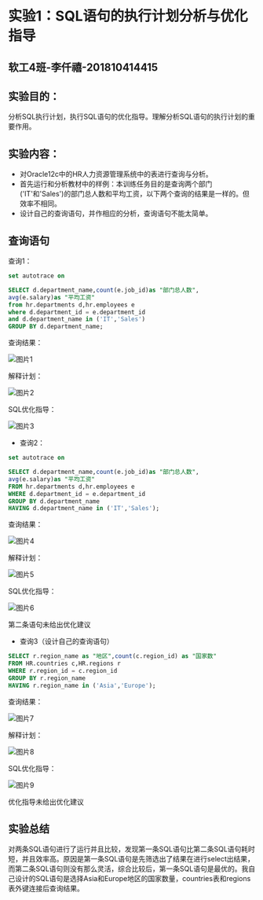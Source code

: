 # 实验1：SQL语句的执行计划分析与优化指导

## 软工4班-李仟禧-201810414415

## 实验目的：

  分析SQL执行计划，执行SQL语句的优化指导。理解分析SQL语句的执行计划的重要作用。

## 实验内容：

- 对Oracle12c中的HR人力资源管理系统中的表进行查询与分析。
- 首先运行和分析教材中的样例：本训练任务目的是查询两个部门('IT'和'Sales')的部门总人数和平均工资，以下两个查询的结果是一样的。但效率不相同。
- 设计自己的查询语句，并作相应的分析，查询语句不能太简单。

## 查询语句

查询1：

```SQL
set autotrace on

SELECT d.department_name,count(e.job_id)as "部门总人数",
avg(e.salary)as "平均工资"
from hr.departments d,hr.employees e
where d.department_id = e.department_id
and d.department_name in ('IT','Sales')
GROUP BY d.department_name;
```

查询结果：

![图片1](./image/1.png)

解释计划：

![图片2](./image/2.png)

SQL优化指导：

![图片3](./image/3.png)

- 查询2：

```SQL
set autotrace on

SELECT d.department_name,count(e.job_id)as "部门总人数",
avg(e.salary)as "平均工资"
FROM hr.departments d,hr.employees e
WHERE d.department_id = e.department_id
GROUP BY d.department_name
HAVING d.department_name in ('IT','Sales');
```

查询结果：

![图片4](./image/4.png)

解释计划：

![图片5](./image/5.png)

SQL优化指导：

![图片6](./image/6.png)

第二条语句未给出优化建议

- 查询3（设计自己的查询语句）

```sql
SELECT r.region_name as "地区",count(c.region_id) as "国家数"
FROM HR.countries c,HR.regions r
WHERE r.region_id = c.region_id 
GROUP BY r.region_name
HAVING r.region_name in ('Asia','Europe');
```

查询结果：

![图片7](./image/7.png)

解释计划：

![图片8](./image/8.png)

SQL优化指导：

![图片9](./image/9.png)

优化指导未给出优化建议

## 实验总结

​		对两条SQL语句进行了运行并且比较，发现第一条SQL语句比第二条SQL语句耗时短，并且效率高。原因是第一条SQL语句是先筛选出了结果在进行select出结果，而第二条SQL语句则没有那么灵活，综合比较后，第一条SQL语句是最优的。我自己设计的SQL语句是选择Asia和Europe地区的国家数量，countries表和regions表外键连接后查询结果。